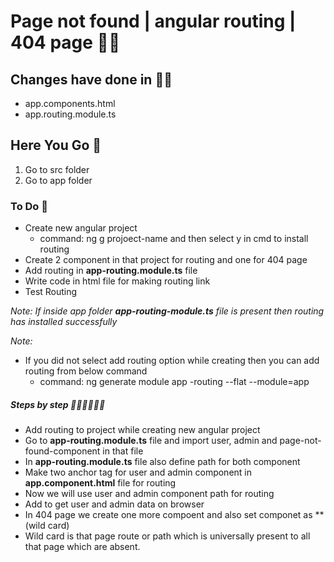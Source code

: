 #  Page not found | angular routing | 404 page 👋🏻
## Changes have done  in ✍🏿
* app.components.html
* app.routing.module.ts

## Here You Go 🏃
  1. Go to src folder 
  2. Go to app folder
  
  ### To Do 📝
* Create new angular project
  * command:  ng g projoect-name  and then select y in cmd to install routing 
* Create 2 component in that project for routing and one for 404 page
* Add routing in **app-routing.module.ts** file
* Write code in html file for making routing link
* Test Routing    

_Note: If inside app folder  **app-routing-module.ts** file is present then routing has installed successfully_
  
_Note:_
  * If you did not select add routing option while creating then you can add routing from below command
      * command: ng generate module app -routing --flat --module=app   
      
 ##### Steps by step 🚶🏻‍♂️🚶🏻‍♂️
* Add routing to project while creating new angular project
* Go to **app-routing.module.ts** file and import  user, admin and page-not-found-component in that file
* In **app-routing.module.ts** file also define path for both component
* Make two anchor tag for user and admin component in **app.component.html** file for routing 
* Now we will use user and admin component path for routing 
* Add <router-outlet> to get user and admin data  on browser
* In 404 page we create one more compoent and also set componet as **(wild card)
* Wild card is that page  route or path which is universally present to all that page which are absent.



